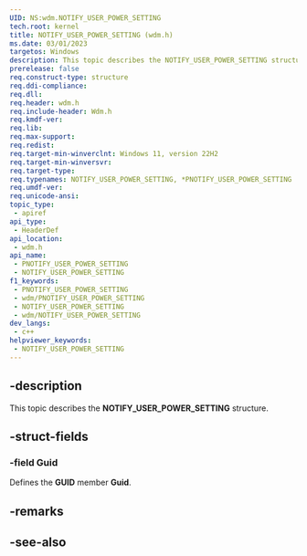 ```yaml
---
UID: NS:wdm.NOTIFY_USER_POWER_SETTING
tech.root: kernel
title: NOTIFY_USER_POWER_SETTING (wdm.h)
ms.date: 03/01/2023
targetos: Windows
description: This topic describes the NOTIFY_USER_POWER_SETTING structure.
prerelease: false
req.construct-type: structure
req.ddi-compliance: 
req.dll: 
req.header: wdm.h
req.include-header: Wdm.h
req.kmdf-ver: 
req.lib: 
req.max-support: 
req.redist: 
req.target-min-winverclnt: Windows 11, version 22H2
req.target-min-winversvr: 
req.target-type: 
req.typenames: NOTIFY_USER_POWER_SETTING, *PNOTIFY_USER_POWER_SETTING
req.umdf-ver: 
req.unicode-ansi: 
topic_type:
 - apiref
api_type:
 - HeaderDef
api_location:
 - wdm.h
api_name:
 - PNOTIFY_USER_POWER_SETTING
 - NOTIFY_USER_POWER_SETTING
f1_keywords:
 - PNOTIFY_USER_POWER_SETTING
 - wdm/PNOTIFY_USER_POWER_SETTING
 - NOTIFY_USER_POWER_SETTING
 - wdm/NOTIFY_USER_POWER_SETTING
dev_langs:
 - c++
helpviewer_keywords:
 - NOTIFY_USER_POWER_SETTING
---
```


## -description

This topic describes the **NOTIFY_USER_POWER_SETTING** structure.

## -struct-fields

### -field Guid

Defines the **GUID** member **Guid**.

## -remarks

## -see-also
